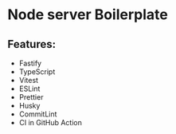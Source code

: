 # Node server Boilerplate

## Features:

- Fastify
- TypeScript
- Vitest
- ESLint
- Prettier
- Husky
- CommitLint
- CI in GitHub Action
